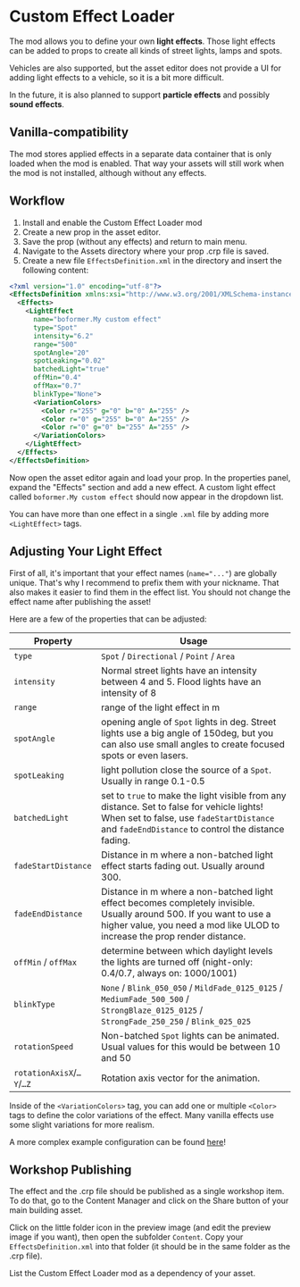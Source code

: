 Custom Effect Loader
====================

The mod allows you to define your own **light effects**. Those light effects can be added to props to create all kinds of street lights, lamps and spots. 

Vehicles are also supported, but the asset editor does not provide a UI for adding light effects to a vehicle, so it is a bit more difficult.

In the future, it is also planned to support **particle effects** and possibly **sound effects**.

Vanilla-compatibility
---------------------
The mod stores applied effects in a separate data container that is only loaded when the mod is enabled. That way your assets will still work when the mod is not installed, although without any effects.

Workflow
--------

1. Install and enable the Custom Effect Loader mod
2. Create a new prop in the asset editor. 
3. Save the prop (without any effects) and return to main menu.
4. Navigate to the Assets directory where your prop .crp file is saved.
5. Create a new file `EffectsDefinition.xml` in the directory and insert the following content:

```xml
<?xml version="1.0" encoding="utf-8"?>
<EffectsDefinition xmlns:xsi="http://www.w3.org/2001/XMLSchema-instance" xmlns:xsd="http://www.w3.org/2001/XMLSchema">
  <Effects>
    <LightEffect
      name="boformer.My custom effect"
      type="Spot" 
      intensity="6.2" 
      range="500" 
      spotAngle="20" 
      spotLeaking="0.02"
      batchedLight="true"
      offMin="0.4" 
      offMax="0.7"
      blinkType="None">
      <VariationColors>
        <Color r="255" g="0" b="0" A="255" />
        <Color r="0" g="255" b="0" A="255" />
        <Color r="0" g="0" b="255" A="255" />
      </VariationColors>
    </LightEffect>
  </Effects>
</EffectsDefinition>
```

Now open the asset editor again and load your prop. In the properties panel, expand the "Effects" section and add a new effect. A custom light effect called `boformer.My custom effect` should now appear in the dropdown list.

You can have more than one effect in a single `.xml` file by adding more `<LightEffect>` tags.

Adjusting Your Light Effect
---------------------------

First of all, it's important that your effect names (`name="..."`) are globally unique. That's why I recommend to prefix them with your nickname. That also makes it easier to find them in the effect list. You should not change the effect name after publishing the asset!

Here are a few of the properties that can be adjusted:

Property      | Usage
--------------|------------------------------------------
`type`        | `Spot` / `Directional` / `Point` / `Area`
`intensity`   | Normal street lights have an intensity between 4 and 5. Flood lights have an intensity of 8
`range`       | range of the light effect in m
`spotAngle`   | opening angle of `Spot` lights in deg. Street lights use a big angle of 150deg, but you can also use small angles to create focused spots or even lasers.
`spotLeaking` | light pollution close the source of a `Spot`. Usually in range 0.1-0.5
`batchedLight`| set to `true` to make the light visible from any distance. Set to false for vehicle lights! When set to false, use `fadeStartDistance` and `fadeEndDistance` to control the distance fading.
`fadeStartDistance` | Distance in m where a non-batched light effect starts fading out. Usually around 300.
`fadeEndDistance` | Distance in m where a non-batched light effect becomes completely invisible. Usually around 500. If you want to use a higher value, you need a mod like ULOD to increase the prop render distance.
`offMin` / `offMax` | determine between which daylight levels the lights are turned off (night-only: 0.4/0.7, always on: 1000/1001)
`blinkType` |  `None` / `Blink_050_050` / `MildFade_0125_0125` / `MediumFade_500_500` / `StrongBlaze_0125_0125` / `StrongFade_250_250` / `Blink_025_025`
`rotationSpeed` | Non-batched `Spot` lights can be animated. Usual values for this would be between 10 and 50
`rotationAxisX`/`…Y`/`…Z` | Rotation axis vector for the animation.

Inside of the `<VariationColors>` tag, you can add one or multiple `<Color>` tags to define the color variations of the effect. Many vanilla effects use some slight variations for more realism.

A more complex example configuration can be found [here](https://gist.github.com/boformer/6cb54732245b14e214b26fe0b7d1530b)!

Workshop Publishing
------------------

The effect and the .crp file should be published as a single workshop item. To do that, go to the Content Manager and click on the Share button of your main building asset.

Click on the little folder icon in the preview image (and edit the preview image if you want), then open the subfolder `Content`. Copy your `EffectsDefinition.xml` into that folder (it should be in the same folder as the .crp file).

List the Custom Effect Loader mod as a dependency of your asset.

